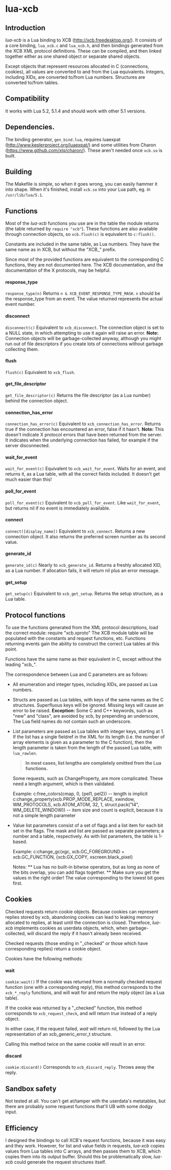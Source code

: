 lua-xcb
=======

## Introduction

_lua-xcb_ is a Lua binding to XCB (<http://xcb.freedesktop.org/>).
It consists of a core binding, `lua_xcb.c` and `lua_xcb.h`, and then
bindings generated from the XCB XML protocol definitions. These can be
compiled, and then linked together either as one shared object or
separate shared objects.

Except objects that represent resources allocated in C (connections,
cookies), all values are converted to and from the Lua equivalents.
Integers, including XIDs, are converted to/from Lua numbers. Structures are
converted to/from tables.

## Compatibility

It works with Lua 5.2, 5.1.4 and should work with other 5.1 versions.

## Dependencies.

The binding generator, `gen_bind.lua`, requires luaexpat
(<http://www.keplerproject.org/luaexpat/>) and some utilities from
Charon (<https://www.github.com/xlq/charon/>). These aren't needed
once `xcb.so` is built.

## Building

The Makefile is simple, so when it goes wrong, you can easily hammer it
into shape. When it's finished, install `xcb.so` into your Lua path, eg.
in `/usr/lib/lua/5.1`.

## Functions

Most of the _lua-xcb_ functions you use are in the table the module
returns (the table returned by `require "xcb"`). These functions are
also available through connection objects, so `xcb.flush(c)` is
equivalent to `c:flush()`.

Constants are included in the same table, as Lua numbers. They have the
same name as in XCB, but without the "XCB_" prefix.

Since most of the provided functions are equivalent to the corresponding
C functions, they are not documented here. The XCB documentation, and
the documentation of the X protocols, may be helpful.

#### response_type
`response_type(n)`
Returns `n & XCB_EVENT_RESPONSE_TYPE_MASK`. `n` should be the
response_type from an event. The value returned represents the actual
event number.

#### disconnect
`disconnect(c)`
Equivalent to `xcb_disconnect`. The connection object is set to a NULL
state, in which attempting to use it again will raise an error.
**Note:** Connection objects will be garbage-collected anyway, although
you might run out of file descriptors if you create lots of connections
without garbage collecting them.

#### flush
`flush(c)`
Equivalent to `xcb_flush`.

#### get_file_descriptor
`get_file_descriptor(c)`
Returns the file descriptor (as a Lua number) behind the connection
object.

#### connection_has_error
`connection_has_error(c)`
Equivalent to `xcb_connection_has_error`. Returns true if the connection
has encountered an error, false if it hasn't.
**Note:** This doesn't indicate X protocol errors that have been
returned from the server. It indicates when the underlying connection
has failed, for example if the server disconnected.

#### wait_for_event
`wait_for_event(c)`
Equivalent to `xcb_wait_for_event`. Waits for an event, and returns it,
as a Lua table, with all the correct fields included. It doesn't get
much easier than this!

#### poll_for_event
`poll_for_event(c)`
Equivalent to `xcb_poll_for_event`. Like `wait_for_event`, but returns
nil if no event is immediately available.

#### connect
`connect([display_name])`
Equivalent to `xcb_connect`. Returns a new connection object.
It also returns the preferred screen number as its second value.

#### generate_id
`generate_id(c)`
Nearly to `xcb_generate_id`. Returns a freshly allocated XID, as a Lua
number. If allocation fails, it will return nil plus an error message.

#### get_setup
`get_setup(c)`
Equivalent to `xcb_get_setup`. Returns the setup structure, as a Lua
table.

## Protocol functions

To use the functions generated from the XML protocol descriptions, load
the correct module:
    require "xcb.xproto"
The XCB module table will be populated with the constants and request
functions, etc. Functions returning events gain the ability to construct
the correct Lua tables at this point.

Functions have the same name as their equivalent in C, except without
the leading "xcb_".

The correspondence between Lua and C parameters are as follows:
* All enumeration and integer types, including XIDs, are passed as Lua
  numbers.
* Structs are passed as Lua tables, with keys of the same names as the C
  structures. Superfluous keys will be ignored. Missing keys will cause
  an error to be raised.
  **Exception:** Some C and C++ keywords, such as "new" and "class", are
  avoided by xcb, by prepending an underscore, The Lua field names do
  not contain such an underscore.
* List parameters are passed as Lua tables with integer keys, starting
  at 1. If the list has a single fieldref in the XML for its length
  (i.e. the number of array elements is given as a parameter to the C
  function), then the length parameter is taken from the length of the
  passed Lua table, with `lua_rawlen`.

  > **In most cases, list lengths are completely omitted from the
  > Lua functions.**

  Some requests, such as ChangeProperty, are more complicated. These
  need a length argument, which is then validated.

    Example:
    c:free_colors(cmap, 0, {pel1, pel2}) -- length is implicit
    c:change_property(xcb.PROP_MODE_REPLACE,
      xwindow, WM_PROTOCOLS, xcb.ATOM_ATOM,
      32, 1, struct.pack("I4", WM_DELETE_WINDOW))
        -- item size and count is explicit, because it is not a simple length parameter

* Value list parameters consist of a set of flags and a list item for
  each bit set in the flags. The mask and list are passed as separate
  parameters; a number and a table, respectively.
  As with list parameters, the table is 1-based.

    Example:
    c:change_gc(xgc, xcb.GC_FOREGROUND + xcb.GC_FUNCTION,
      {xcb.GX_COPY, xscreen.black_pixel)

  Notes:
  ** Lua has no built-in bitwise operators, but as long as none of the
  bits overlap, you can add flags together.
  ** Make sure you get the values in the right order! The value
  corresponding to the lowest bit goes first.

## Cookies

Checked requests return cookie objects. Because cookies can represent
replies stored by xcb, abandoning cookies can lead to leaking memory
allocated to replies, at least until the connection is closed.
Therefoce, _lua-xcb_ implements cookies as userdata objects, which, when
garbage-collected, will discard the reply if it hasn't already been
received.

Checked requests (those ending in "_checked" or those which have
corresponding replies) return a cookie object.

Cookies have the following methods:

#### wait
`cookie:wait()`
If the cookie was returned from a normally checked request function (one
with a corresponding reply), this method corresponds to the
`xcb_*_reply` functions, and will wait for and return the reply object
(as a Lua table).

If the cookie was returned by a "_checked" function, this method
corresponds to `xcb_request_check`, and will return _true_ instead of a
reply object. 

In either case, if the request failed, _wait_ will return nil, followed
by the Lua representation of an xcb_generic_error_t structure. 

Calling this method twice on the same cookie will result in an error.

#### discard
`cookie:discard()`
Corresponds to `xcb_discard_reply`. Throws away the reply.

## Sandbox safety
Not tested at all. You can't get at/tamper with the userdata's
metatables, but there are probably some request functions that'll UB
with some dodgy input.

## Efficiency

I designed the bindings to call XCB's request functions, because it was
easy and they work. However, for list and value fields in requests,
_lua-xcb_ copies values from Lua tables into C arrays, and then passes
them to XCB, which copies them into its output buffer. Should this
be problematically slow, _lua-xcb_ could generate the request structures
itself.
